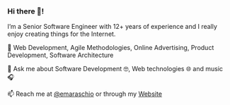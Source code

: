 ### Hi there 👋!

I’m a Senior Software Engineer with 12+ years of experience and I really enjoy creating things for the Internet.

🧰 Web Development, Agile Methodologies, Online Advertising, Product Development, Software Architecture

💬 Ask me about Software Development 🤓, Web technologies 🌐 and music 🎧

📫 Reach me at [@emaraschio](https://twitter.com/emaraschio) or through my [Website](https://maraschio.com/)

